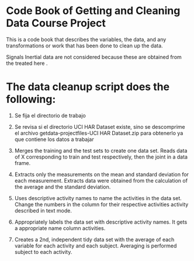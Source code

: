 Code Book of Getting and Cleaning Data Course Project
=====================================================

This is a code book that describes the variables, the data, and any 
transformations or work that has been done to clean up the data.

Signals Inertial data are not considered because these are obtained from the
treated here .


# The data cleanup script does the following: 

1. Se fija el directorio de trabajo

2. Se revisa si el directorio UCI HAR Dataset existe, sino se descomprime el
   archivo getdata-projectfiles-UCI HAR Dataset.zip para obtenerlo ya que 
   contiene los datos a trabajar
   
3. Merges the training and the test sets to create one data set. Reads data 
   of X corresponding to train and test respectively, then the joint 
   in a data frame.

4. Extracts only the measurements on the mean and standard deviation for each
   measurement. Extracts data were obtained from the calculation of the average
   and the standard deviation.

5. Uses descriptive activity names to name the activities in the data set. 
   Change the numbers in the column for their respective activities activity 
   described in text mode. 

6. Appropriately labels the data set with descriptive activity names. It gets a 
   appropriate name column activities.

7. Creates a 2nd, independent tidy data set with the average of each variable
   for each activity and each subject. Averaging is performed subject to 
   each activity.

